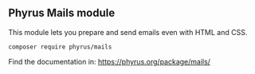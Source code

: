 ## Phyrus Mails module

This module lets you prepare and send emails even with HTML and CSS.

    composer require phyrus/mails

Find the documentation in: https://phyrus.org/package/mails/